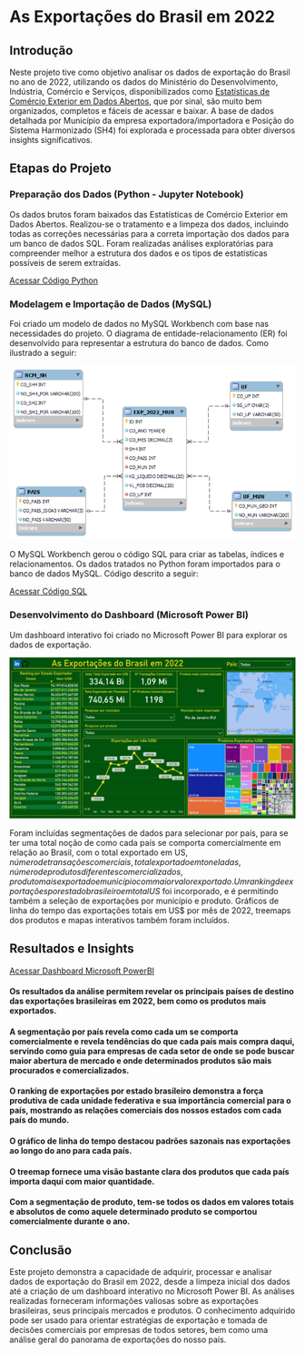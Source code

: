 # As Exportações do Brasil em 2022

## Introdução

Neste projeto tive como objetivo analisar os dados de exportação do Brasil no ano de 2022, utilizando os dados do Ministério do Desenvolvimento, Indústria, Comércio e Serviços, disponibilizados como [Estatísticas de Comércio Exterior em Dados Abertos](https://www.gov.br/produtividade-e-comercio-exterior/pt-br/assuntos/comercio-exterior/estatisticas/base-de-dados-bruta#Municipio), que por sinal, são muito bem organizados, completos e fáceis de acessar e baixar. A base de dados detalhada por Município da empresa exportadora/importadora e Posição do Sistema Harmonizado (SH4) foi explorada e processada para obter diversos insights significativos.

## Etapas do Projeto

### Preparação dos Dados (Python - Jupyter Notebook)

Os dados brutos foram baixados das Estatísticas de Comércio Exterior em Dados Abertos.
Realizou-se o tratamento e a limpeza dos dados, incluindo todas as correções necessárias para a correta importação dos dados para um banco de dados SQL.
Foram realizadas análises exploratórias para compreender melhor a estrutura dos dados e os tipos de estatísticas possíveis de serem extraídas.

[Acessar Código Python](Exportação_Brasil_2022.ipynb)

### Modelagem e Importação de Dados (MySQL)

Foi criado um modelo de dados no MySQL Workbench com base nas necessidades do projeto.
O diagrama de entidade-relacionamento (ER) foi desenvolvido para representar a estrutura do banco de dados. Como ilustrado a seguir:

![Relacionamento Tabelas](imagem_diagrama.png)

O MySQL Workbench gerou o código SQL para criar as tabelas, índices e relacionamentos. Os dados tratados no Python foram importados para o banco de dados MySQL. Código descrito a seguir:

[Acessar Código SQL](codigo_diagrama_format.sql)

### Desenvolvimento do Dashboard (Microsoft Power BI)

Um dashboard interativo foi criado no Microsoft Power BI para explorar os dados de exportação.

![Dashboard](Dashboard.jpg)

Foram incluídas segmentações de dados para selecionar por país, para se ter uma total noção de como cada país se comporta comercialmente em relação ao Brasil, com o total exportado em US$, número de transações comerciais, total exportado em toneladas, número de produtos diferentes comercializados, produto mais exportado e município com maior valor exportado.
Um ranking de exportações por estado brasileiro em total US$ foi incorporado, e é permitindo também a seleção de exportações por município e produto.
Gráficos de linha do tempo das exportações totais em US$ por mês de 2022, treemaps dos produtos e mapas interativos também foram incluídos.

## Resultados e Insights

[Acessar Dashboard Microsoft PowerBI](https://app.powerbi.com/view?r=eyJrIjoiYjRmNTYyOGUtYjNlYy00YzEyLWIwODYtZDExYTVlNWFiNzM3IiwidCI6IjgxODRlODBmLWYxNWUtNGJiMC1hNTk0LWZiMDgyMWMwNTM5ZSJ9)

#### Os resultados da análise permitem revelar os principais países de destino das exportações brasileiras em 2022, bem como os produtos mais exportados.
#### A segmentação por país revela como cada um se comporta comercialmente e revela tendências do que cada país mais compra daqui, servindo como guia para empresas de cada setor de onde se pode buscar maior abertura de mercado e onde determinados produtos são mais procurados e comercializados.
#### O ranking de exportações por estado brasileiro demonstra a força produtiva de cada unidade federativa e sua importância comercial para o país, mostrando as relações comerciais dos nossos estados com cada país do mundo.
#### O gráfico de linha do tempo destacou padrões sazonais nas exportações ao longo do ano para cada país.
#### O treemap fornece uma visão bastante clara dos produtos que cada país importa daqui com maior quantidade.
#### Com a segmentação de produto, tem-se todos os dados em valores totais e absolutos de como aquele determinado produto se comportou comercialmente durante o ano.

## Conclusão

Este projeto demonstra a capacidade de adquirir, processar e analisar dados de exportação do Brasil em 2022, desde a limpeza inicial dos dados até a criação de um dashboard interativo no Microsoft Power BI. As análises realizadas forneceram informações valiosas sobre as exportações brasileiras, seus principais mercados e produtos. O conhecimento adquirido pode ser usado para orientar estratégias de exportação e tomada de decisões comerciais por empresas de todos setores, bem como uma análise geral do panorama de exportações do nosso país.
